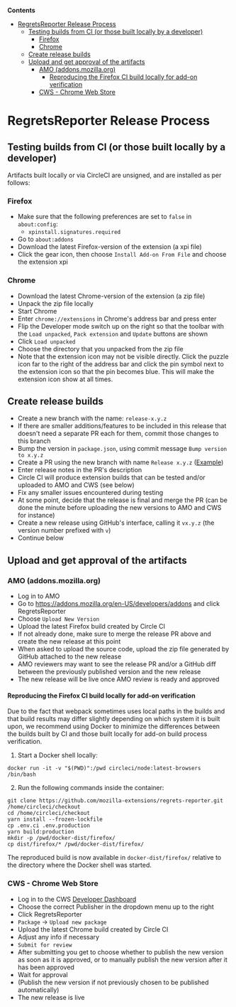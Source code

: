 <!-- START doctoc generated TOC please keep comment here to allow auto update -->
<!-- DON'T EDIT THIS SECTION, INSTEAD RE-RUN doctoc TO UPDATE -->

**Contents**

- [RegretsReporter Release Process](#regretsreporter-release-process)
  - [Testing builds from CI (or those built locally by a developer)](#testing-builds-from-ci-or-those-built-locally-by-a-developer)
    - [Firefox](#firefox)
    - [Chrome](#chrome)
  - [Create release builds](#create-release-builds)
  - [Upload and get approval of the artifacts](#upload-and-get-approval-of-the-artifacts)
    - [AMO (addons.mozilla.org)](#amo-addonsmozillaorg)
      - [Reproducing the Firefox CI build locally for add-on verification](#reproducing-the-firefox-ci-build-locally-for-add-on-verification)
    - [CWS - Chrome Web Store](#cws---chrome-web-store)

<!-- END doctoc generated TOC please keep comment here to allow auto update -->

# RegretsReporter Release Process

## Testing builds from CI (or those built locally by a developer)

Artifacts built locally or via CircleCI are unsigned, and are installed as per follows:

### Firefox

- Make sure that the following preferences are set to `false` in `about:config`:
  - `xpinstall.signatures.required`
- Go to `about:addons`
- Download the latest Firefox-version of the extension (a xpi file)
- Click the gear icon, then choose `Install Add-on From File` and choose the extension xpi

### Chrome

- Download the latest Chrome-version of the extension (a zip file)
- Unpack the zip file locally
- Start Chrome
- Enter `chrome://extensions` in Chrome's address bar and press enter
- Flip the Developer mode switch up on the right so that the toolbar with the `Load unpacked`, `Pack extension` and `Update` buttons are shown
- Click `Load unpacked`
- Choose the directory that you unpacked from the zip file
- Note that the extension icon may not be visible directly. Click the puzzle icon far to the right of the address bar and click the pin symbol next to the extension icon so that the pin becomes blue. This will make the extension icon show at all times.

## Create release builds

- Create a new branch with the name: `release-x.y.z`
- If there are smaller additions/features to be included in this release that doesn't need a separate PR each for them, commit those changes to this branch
- Bump the version in `package.json`, using commit message `Bump version to x.y.z`
- Create a PR using the new branch with name `Release x.y.z` ([Example](https://github.com/mozilla-extensions/regrets-reporter/pull/18))
- Enter release notes in the PR's description
- Circle CI will produce extension builds that can be tested and/or uploaded to AMO and CWS (see below)
- Fix any smaller issues encountered during testing
- At some point, decide that the release is final and merge the PR (can be done the minute before uploading the new versions to AMO and CWS for instance)
- Create a new release using GitHub's interface, calling it `vx.y.z` (the version number prefixed with `v`)
- Continue below

## Upload and get approval of the artifacts

### AMO (addons.mozilla.org)

- Log in to AMO
- Go to https://addons.mozilla.org/en-US/developers/addons and click RegretsReporter
- Choose `Upload New Version`
- Upload the latest Firefox build created by Circle CI
- If not already done, make sure to merge the release PR above and create the new release at this point
- When asked to upload the source code, upload the zip file generated by GitHub attached to the new release
- AMO reviewers may want to see the release PR and/or a GitHub diff between the previously published version and the new release
- The new release will be live once AMO review is ready and approved

#### Reproducing the Firefox CI build locally for add-on verification

Due to the fact that webpack sometimes uses local paths in the builds and that build results may differ slightly
depending on which system it is built upon, we recommend using Docker to minimize the differences
between the builds built by CI and those built locally for add-on build process verification.

1. Start a Docker shell locally:

```
docker run -it -v "$(PWD)":/pwd circleci/node:latest-browsers /bin/bash
```

2. Run the following commands inside the container:

```
git clone https://github.com/mozilla-extensions/regrets-reporter.git /home/circleci/checkout
cd /home/circleci/checkout
yarn install --frozen-lockfile
cp .env.ci .env.production
yarn build:production
mkdir -p /pwd/docker-dist/firefox/
cp dist/firefox/* /pwd/docker-dist/firefox/
```

The reproduced build is now available in `docker-dist/firefox/` relative to the directory where the Docker shell was started.

### CWS - Chrome Web Store

- Log in to the CWS [Developer Dashboard](https://chrome.google.com/webstore/developer/dashboard)
- Choose the correct Publisher in the dropdown menu up to the right
- Click RegretsReporter
- `Package` -> `Upload new package`
- Upload the latest Chrome build created by Circle CI
- Adjust any info if necessary
- `Submit for review`
- After submitting you get to choose whether to publish the new version as soon as it is approved, or to manually publish the new version after it has been approved
- Wait for approval
- (Publish the new version if not previously chosen to be published automatically)
- The new release is live
